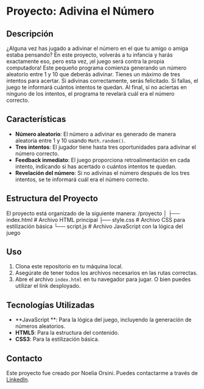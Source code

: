 # Proyecto: Adivina el Número
## Descripción
¿Alguna vez has jugado a adivinar el número en el que tu amigo o amiga estaba pensando? En este proyecto, volverás a tu infancia y harás exactamente eso, pero esta vez, ¡el juego será contra la propia computadora!
Este pequeño programa comienza generando un número aleatorio entre 1 y 10 que deberás adivinar. Tienes un máximo de tres intentos para acertar. Si adivinas correctamente, serás felicitado. Si fallas, el juego te informará cuántos intentos te quedan. Al final, si no aciertas en ninguno de los intentos, el programa te revelará cuál era el número correcto.
## Características
- **Número aleatorio**: El número a adivinar es generado de manera aleatoria entre 1 y 10 usando `Math.random()`.
- **Tres intentos**: El jugador tiene hasta tres oportunidades para adivinar el número correcto.
- **Feedback inmediato**: El juego proporciona retroalimentación en cada intento, indicando si has acertado o cuántos intentos te quedan.
- **Revelación del número**: Si no adivinas el número después de los tres intentos, se te informará cuál era el número correcto.
## Estructura del Proyecto
El proyecto está organizado de la siguiente manera:
/proyecto
│
├── index.html         # Archivo HTML principal
├── style.css          # Archivo CSS para estilización básica
└── script.js          # Archivo JavaScript con la lógica del juego

## Uso
1. Clona este repositorio en tu máquina local.
2. Asegúrate de tener todos los archivos necesarios en las rutas correctas.
3. Abre el archivo `index.html` en tu navegador para jugar.
O bien puedes utilizar el link desployado.
## Tecnologías Utilizadas
- **JavaScript **: Para la lógica del juego, incluyendo la generación de números aleatorios.
- **HTML5**: Para la estructura del contenido.
- **CSS3**: Para la estilización básica.
## Contacto
Este proyecto fue creado por Noelia Orsini. Puedes contactarme a través de [LinkedIn](www.linkedin.com/in/noelia-orsini).
